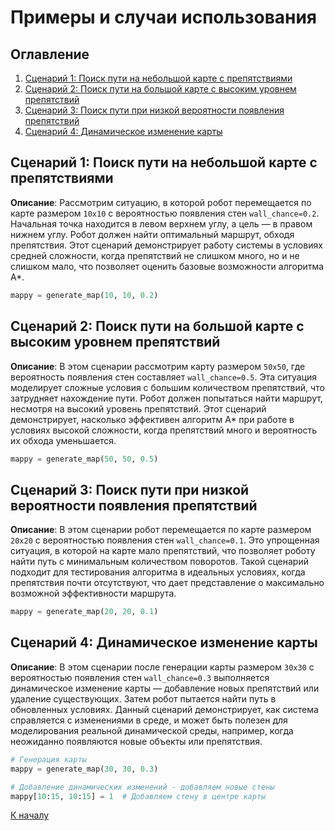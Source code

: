 # Примеры и случаи использования

## Оглавление

1. [Сценарий 1: Поиск пути на небольшой карте с препятствиями](#Сценарий-1-Поиск-пути-на-небольшой-карте-с-препятствиями)
2. [Сценарий 2: Поиск пути на большой карте с высоким уровнем препятствий](#Сценарий-2-Поиск-пути-на-большой-карте-с-высоким-уровнем-препятствий)
3. [Сценарий 3: Поиск пути при низкой вероятности появления препятствий](#Сценарий-3-Поиск-пути-при-низкой-вероятности-появления-препятствий)
4. [Сценарий 4: Динамическое изменение карты](#Сценарий-4-Динамическое-изменение-карты)

## Сценарий 1: Поиск пути на небольшой карте с препятствиями

**Описание**:
Рассмотрим ситуацию, в которой робот перемещается по карте размером `10x10` с вероятностью появления стен `wall_chance=0.2`. Начальная точка находится в левом верхнем углу, а цель — в правом нижнем углу. Робот должен найти оптимальный маршрут, обходя препятствия. Этот сценарий демонстрирует работу системы в условиях средней сложности, когда препятствий не слишком много, но и не слишком мало, что позволяет оценить базовые возможности алгоритма A\*.

```Python
mappy = generate_map(10, 10, 0.2)
```

## Сценарий 2: Поиск пути на большой карте с высоким уровнем препятствий

**Описание**:
В этом сценарии рассмотрим карту размером `50x50`, где вероятность появления стен составляет `wall_chance=0.5`. Эта ситуация моделирует сложные условия с большим количеством препятствий, что затрудняет нахождение пути. Робот должен попытаться найти маршрут, несмотря на высокий уровень препятствий. Этот сценарий демонстрирует, насколько эффективен алгоритм A\* при работе в условиях высокой сложности, когда препятствий много и вероятность их обхода уменьшается.

```Python
mappy = generate_map(50, 50, 0.5)
```

## Сценарий 3: Поиск пути при низкой вероятности появления препятствий

**Описание**:
В этом сценарии робот перемещается по карте размером `20x20` с вероятностью появления стен `wall_chance=0.1`. Это упрощенная ситуация, в которой на карте мало препятствий, что позволяет роботу найти путь с минимальным количеством поворотов. Такой сценарий подходит для тестирования алгоритма в идеальных условиях, когда препятствия почти отсутствуют, что дает представление о максимально возможной эффективности маршрута.

```Python
mappy = generate_map(20, 20, 0.1)
```

## Сценарий 4: Динамическое изменение карты

**Описание**:
В этом сценарии после генерации карты размером `30x30` с вероятностью появления стен `wall_chance=0.3` выполняется динамическое изменение карты — добавление новых препятствий или удаление существующих. Затем робот пытается найти путь в обновленных условиях. Данный сценарий демонстрирует, как система справляется с изменениями в среде, и может быть полезен для моделирования реальной динамической среды, например, когда неожиданно появляются новые объекты или препятствия.

```Python
# Генерация карты
mappy = generate_map(30, 30, 0.3)

# Добавление динамических изменений - добавляем новые стены
mappy[10:15, 10:15] = 1  # Добавляем стену в центре карты
```

[К началу](../../README.md)
